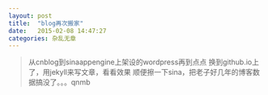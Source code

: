 ```yaml
---
layout: post
title:  "blog再次搬家"
date:   2015-02-08 14:47:27
categories: 杂乱无章
---
```


> 从cnblog到sinaappengine上架设的wordpress再到点点
> 换到github.io上了，用jekyll来写文章，看看效果
> 顺便擦一下sina，把老子好几年的博客数据搞没了。。。qnmb
